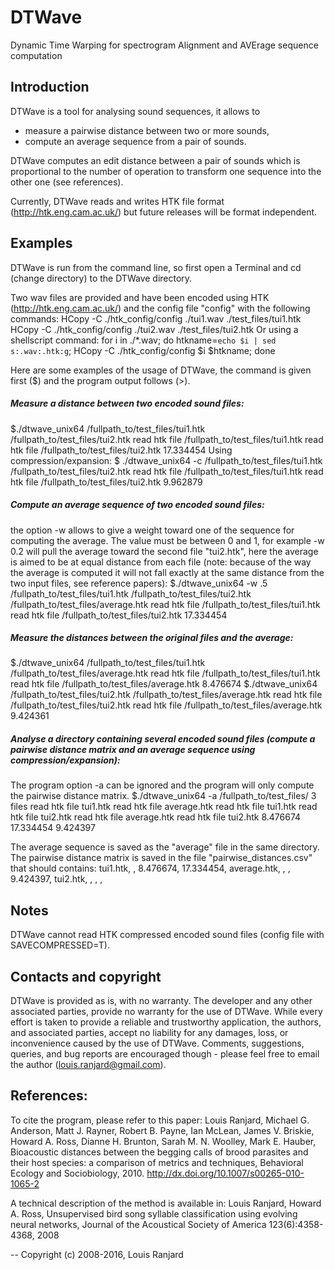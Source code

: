 # DTWave
Dynamic Time Warping for spectrogram Alignment and AVErage sequence computation


## Introduction

DTWave is a tool for analysing sound sequences, it allows to 
- measure a pairwise distance between two or more sounds,
- compute an average sequence from a pair of sounds.

DTWave computes an edit distance between a pair of sounds which is proportional to the number of operation to transform one sequence into the other one (see references).

Currently, DTWave reads and writes HTK file format (http://htk.eng.cam.ac.uk/) but future releases will be format independent.



## Examples

DTWave is run from the command line, so first open a Terminal and cd (change directory) to the DTWave directory.

Two wav files are provided and have been encoded using HTK (http://htk.eng.cam.ac.uk/) and the config file "config" with the following commands:
HCopy -C ./htk_config/config ./tui1.wav ./test_files/tui1.htk
HCopy -C ./htk_config/config ./tui2.wav ./test_files/tui2.htk
Or using a shellscript command:
for i in ./*.wav; do htkname=`echo $i | sed s:.wav:.htk:g`; HCopy -C ./htk_config/config $i $htkname; done

Here are some examples of the usage of DTWave, the command is given first ($) and the program output follows (>).

##### Measure a distance between two encoded sound files:
$./dtwave_unix64 /fullpath_to/test_files/tui1.htk /fullpath_to/test_files/tui2.htk
read htk file /fullpath_to/test_files/tui1.htk
read htk file /fullpath_to/test_files/tui2.htk
17.334454
Using compression/expansion:
$ ./dtwave_unix64 -c /fullpath_to/test_files/tui1.htk /fullpath_to/test_files/tui2.htk
read htk file /fullpath_to/test_files/tui1.htk
read htk file /fullpath_to/test_files/tui2.htk
9.962879

##### Compute an average sequence of two encoded sound files:
the option -w allows to give a weight toward one of the sequence for computing the average. The value must be between 0 and 1, for example -w 0.2 will pull the average toward the second file "tui2.htk", here the average is aimed to be at equal distance from each file (note: because of the way the average is computed it will not fall exactly at the same distance from the two input files, see reference papers):
$./dtwave_unix64 -w .5 /fullpath_to/test_files/tui1.htk /fullpath_to/test_files/tui2.htk /fullpath_to/test_files/average.htk
read htk file /fullpath_to/test_files/tui1.htk
read htk file /fullpath_to/test_files/tui2.htk
17.334454

##### Measure the distances between the original files and the average:
$./dtwave_unix64 /fullpath_to/test_files/tui1.htk /fullpath_to/test_files/average.htk
read htk file /fullpath_to/test_files/tui1.htk
read htk file /fullpath_to/test_files/average.htk
8.476674
$./dtwave_unix64 /fullpath_to/test_files/tui2.htk /fullpath_to/test_files/average.htk
read htk file /fullpath_to/test_files/tui2.htk
read htk file /fullpath_to/test_files/average.htk
9.424361 

##### Analyse a directory containing several encoded sound files (compute a pairwise distance matrix and an average sequence using compression/expansion): 
The program option -a can be ignored and the program will only compute the pairwise distance matrix.
$./dtwave_unix64 -a /fullpath_to/test_files/
3 files
read htk file tui1.htk
read htk file average.htk
read htk file tui1.htk
read htk file tui2.htk
read htk file average.htk
read htk file tui2.htk
8.476674 17.334454 9.424397 

The average sequence is saved as the "average" file in the same directory.
The pairwise distance matrix is saved in the file "pairwise_distances.csv" that should contains:
tui1.htk, , 8.476674, 17.334454, 
average.htk, , , 9.424397, 
tui2.htk, , , , 		



##  Notes

DTWave cannot read HTK compressed encoded sound files (config file with SAVECOMPRESSED=T).



##  Contacts and copyright

DTWave is provided as is, with no warranty. The developer and any other associated parties, provide no warranty for the use of DTWave. While every effort is taken to provide a reliable and trustworthy application, the authors, and associated parties, accept no liability for any damages, loss, or inconvenience caused by the use of DTWave. Comments, suggestions, queries, and bug reports are encouraged though - please feel free to email the author (louis.ranjard@gmail.com).



## References:

To cite the program, please refer to this paper:
Louis Ranjard, Michael G. Anderson, Matt J. Rayner, Robert B. Payne, Ian McLean, James V. Briskie, Howard A. Ross, Dianne H. Brunton, Sarah M. N. Woolley, Mark E. Hauber, Bioacoustic distances between the begging calls of brood parasites and their host species: a comparison of metrics and techniques, Behavioral Ecology and Sociobiology, 2010. http://dx.doi.org/10.1007/s00265-010-1065-2

A technical description of the method is available in:
Louis Ranjard, Howard A. Ross, Unsupervised bird song syllable classification using evolving neural networks, Journal of the Acoustical Society of America 123(6):4358-4368, 2008



--
Copyright (c) 2008-2016, Louis Ranjard

